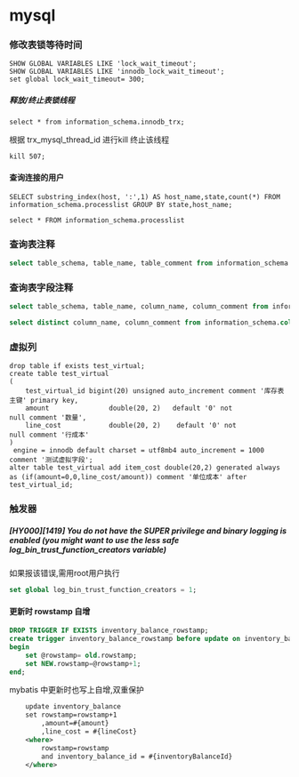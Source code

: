 # mysql


### 修改表锁等待时间

```
SHOW GLOBAL VARIABLES LIKE 'lock_wait_timeout';
SHOW GLOBAL VARIABLES LIKE 'innodb_lock_wait_timeout';
set global lock_wait_timeout= 300;

```

##### 释放/终止表锁线程
```
select * from information_schema.innodb_trx;
```
根据 trx_mysql_thread_id 进行kill 终止该线程

```
kill 507;
```





#### 查询连接的用户
```
SELECT substring_index(host, ':',1) AS host_name,state,count(*) FROM information_schema.processlist GROUP BY state,host_name;

select * FROM information_schema.processlist
```


###  查询表注释
```sql
select table_schema, table_name, table_comment from information_schema.tables where table_schema = 'xxx' and table_name = 'xxx';
```


###  查询表字段注释
```sql
select table_schema, table_name, column_name, column_comment from information_schema.columns where table_schema = 'xxx' and table_name = 'xxx';

select distinct column_name, column_comment from information_schema.columns where column_comment is not null and column_comment != ''
```


### 虚拟列
```
drop table if exists test_virtual;
create table test_virtual
(
    test_virtual_id bigint(20) unsigned auto_increment comment '库存表 主键' primary key,
    amount               double(20, 2)   default '0' not               null comment '数量',
    line_cost            double(20, 2)    default '0' not               null comment '行成本'
)
 engine = innodb default charset = utf8mb4 auto_increment = 1000   comment '测试虚拟字段';
alter table test_virtual add item_cost double(20,2) generated always as (if(amount=0,0,line_cost/amount)) comment '单位成本' after test_virtual_id;
```


### 触发器
##### [HY000][1419] You do not have the SUPER privilege and binary logging is enabled (you *might* want to use the less safe log_bin_trust_function_creators variable)
如果报该错误,需用root用户执行
```sql
set global log_bin_trust_function_creators = 1;

```

#### 更新时 rowstamp 自增

```sql
DROP TRIGGER IF EXISTS inventory_balance_rowstamp;
create trigger inventory_balance_rowstamp before update on inventory_balance FOR EACH ROW
begin
    set @rowstamp= old.rowstamp;
    set NEW.rowstamp=@rowstamp+1;
end;
```
mybatis 中更新时也写上自增,双重保护

```xml
	update inventory_balance
	set rowstamp=rowstamp+1
		,amount=#{amount}
		,line_cost = #{lineCost}
	<where>
		rowstamp=rowstamp
		and inventory_balance_id = #{inventoryBalanceId}
	</where>
```

